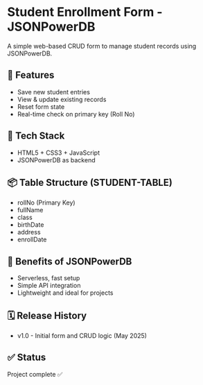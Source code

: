# Student Enrollment Form - JSONPowerDB

A simple web-based CRUD form to manage student records using JSONPowerDB.

## 🚀 Features
- Save new student entries
- View & update existing records
- Reset form state
- Real-time check on primary key (Roll No)

## 🔧 Tech Stack
- HTML5 + CSS3 + JavaScript
- JSONPowerDB as backend

## 📦 Table Structure (STUDENT-TABLE)
- rollNo (Primary Key)
- fullName
- class
- birthDate
- address
- enrollDate

## 📜 Benefits of JSONPowerDB
- Serverless, fast setup
- Simple API integration
- Lightweight and ideal for projects

## 🗓 Release History
- v1.0 - Initial form and CRUD logic (May 2025)

## ✅ Status
Project complete ✅

